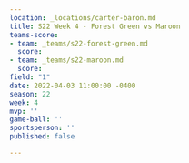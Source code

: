 ```yaml
---
location: _locations/carter-baron.md
title: S22 Week 4 - Forest Green vs Maroon
teams-score:
- team: _teams/s22-forest-green.md
  score: 
- team: _teams/s22-maroon.md
  score: 
field: "1"
date: 2022-04-03 11:00:00 -0400
season: 22
week: 4
mvp: ''
game-ball: ''
sportsperson: ''
published: false

---
```

